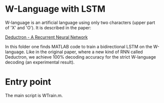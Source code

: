 # W-Language with LSTM

W-language is an artificial language using only two characters (upper part of 'X' and 'O').
It is described in the paper:

[Deductron - A Recurrent Neural Network](https://arxiv.org/abs/1806.09038)


In this folder one finds MATLAB code to train a bidirectional LSTM on the W-language.
Like in the original paper, where a new kind of RNN called Deductron, we achieve
100% decoding accuracy for the strict W-language decoding (an experimental result).

# Entry point

The main script is WTrain.m.
